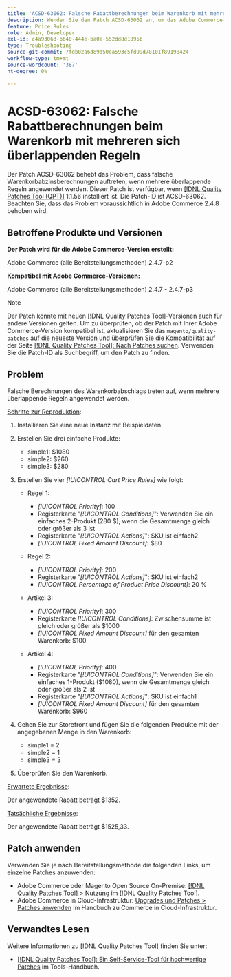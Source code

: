 ```yaml
---
title: 'ACSD-63062: Falsche Rabattberechnungen beim Warenkorb mit mehreren sich überlappenden Regeln'
description: Wenden Sie den Patch ACSD-63062 an, um das Adobe Commerce-Problem zu beheben, bei dem falsche Warenkorbabzinsberechnungen auftreten, wenn mehrere überlappende Regeln angewendet werden.
feature: Price Rules
role: Admin, Developer
exl-id: c4a93063-b640-444e-ba0e-552dd8d1895b
type: Troubleshooting
source-git-commit: 7fdb02a6d89d50ea593c5fd99d78101f89198424
workflow-type: tm+mt
source-wordcount: '387'
ht-degree: 0%

---
```


# ACSD-63062: Falsche Rabattberechnungen beim Warenkorb mit mehreren sich überlappenden Regeln

Der Patch ACSD-63062 behebt das Problem, dass falsche Warenkorbabzinsberechnungen auftreten, wenn mehrere überlappende Regeln angewendet werden. Dieser Patch ist verfügbar, wenn [[!DNL Quality Patches Tool (QPT)]](/help/tools/quality-patches-tool/quality-patches-tool-to-self-serve-quality-patches.md) 1.1.56 installiert ist. Die Patch-ID ist ACSD-63062. Beachten Sie, dass das Problem voraussichtlich in Adobe Commerce 2.4.8 behoben wird.

## Betroffene Produkte und Versionen

**Der Patch wird für die Adobe Commerce-Version erstellt:**

Adobe Commerce (alle Bereitstellungsmethoden) 2.4.7-p2

**Kompatibel mit Adobe Commerce-Versionen:**

Adobe Commerce (alle Bereitstellungsmethoden) 2.4.7 - 2.4.7-p3

>[!NOTE]
>
>Der Patch könnte mit neuen [!DNL Quality Patches Tool]-Versionen auch für andere Versionen gelten. Um zu überprüfen, ob der Patch mit Ihrer Adobe Commerce-Version kompatibel ist, aktualisieren Sie das `magento/quality-patches` auf die neueste Version und überprüfen Sie die Kompatibilität auf der Seite [[!DNL Quality Patches Tool]: Nach Patches suchen](https://experienceleague.adobe.com/tools/commerce-quality-patches/index.html?lang=de). Verwenden Sie die Patch-ID als Suchbegriff, um den Patch zu finden.

## Problem

Falsche Berechnungen des Warenkorbabschlags treten auf, wenn mehrere überlappende Regeln angewendet werden.

<u>Schritte zur Reproduktion</u>:

1. Installieren Sie eine neue Instanz mit Beispieldaten.
1. Erstellen Sie drei einfache Produkte:

   * simple1: $1080
   * simple2: $260
   * simple3: $280

1. Erstellen Sie vier *[!UICONTROL Cart Price Rules]* wie folgt:

   * Regel 1:

      * *[!UICONTROL Priority]*: 100
      * Registerkarte &quot;*[!UICONTROL Conditions]*&quot;: Verwenden Sie ein einfaches 2-Produkt (280 $), wenn die Gesamtmenge gleich oder größer als 3 ist
      * Registerkarte &quot;*[!UICONTROL Actions]*&quot;: SKU ist einfach2
      * *[!UICONTROL Fixed Amount Discount]*: $80

   * Regel 2:

      * *[!UICONTROL Priority]*: 200
      * Registerkarte &quot;*[!UICONTROL Actions]*&quot;: SKU ist einfach2
      * *[!UICONTROL Percentage of Product Price Discount]*: 20 %

   * Artikel 3:

      * *[!UICONTROL Priority]*: 300
      * Registerkarte *[!UICONTROL Conditions]*: Zwischensumme ist gleich oder größer als $1000
      * *[!UICONTROL Fixed Amount Discount]* für den gesamten Warenkorb: $100

   * Artikel 4:

      * *[!UICONTROL Priority]*: 400
      * Registerkarte &quot;*[!UICONTROL Conditions]*&quot;: Verwenden Sie ein einfaches 1-Produkt ($1080), wenn die Gesamtmenge gleich oder größer als 2 ist
      * Registerkarte &quot;*[!UICONTROL Actions]*&quot;: SKU ist einfach1
      * *[!UICONTROL Fixed Amount Discount]* für den gesamten Warenkorb: $960

1. Gehen Sie zur Storefront und fügen Sie die folgenden Produkte mit der angegebenen Menge in den Warenkorb:

   * simple1 = 2
   * simple2 = 1
   * simple3 = 3

1. Überprüfen Sie den Warenkorb.

<u>Erwartete Ergebnisse</u>:

Der angewendete Rabatt beträgt $1352.

<u>Tatsächliche Ergebnisse</u>:

Der angewendete Rabatt beträgt $1525,33.

## Patch anwenden

Verwenden Sie je nach Bereitstellungsmethode die folgenden Links, um einzelne Patches anzuwenden:

* Adobe Commerce oder Magento Open Source On-Premise: [[!DNL Quality Patches Tool] > Nutzung](/help/tools/quality-patches-tool/usage.md) im [!DNL Quality Patches Tool].
* Adobe Commerce in Cloud-Infrastruktur: [Upgrades und Patches > Patches anwenden](https://experienceleague.adobe.com/docs/commerce-cloud-service/user-guide/develop/upgrade/apply-patches.html?lang=de) im Handbuch zu Commerce in Cloud-Infrastruktur.


## Verwandtes Lesen

Weitere Informationen zu [!DNL Quality Patches Tool] finden Sie unter:

* [[!DNL Quality Patches Tool]: Ein Self-Service-Tool für hochwertige Patches](/help/tools/quality-patches-tool/quality-patches-tool-to-self-serve-quality-patches.md) im Tools-Handbuch.
